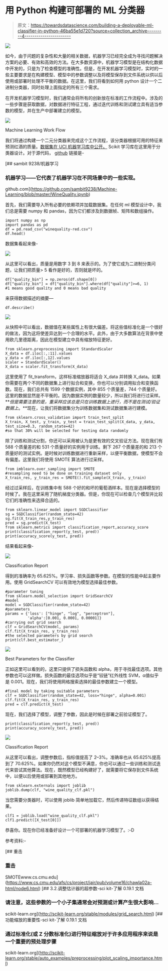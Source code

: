 # 用 Python 构建可部署的 ML 分类器

> 原文：<https://towardsdatascience.com/building-a-deployable-ml-classifier-in-python-46ba55e1d720?source=collection_archive---------4----------------------->

![](img/04ded412ced3c24ae1f323900de64976.png)

如今，由于问题的复杂性和大量的相关数据，机器学习已经完全成为寻找问题解决方案的必要、有效和高效的方法。在大多数资源中，机器学习模型是在结构化数据中开发的，只是为了检查模型的准确性。但是，在开发机器学习模型时，实时的一些主要要求是在构建模型、模型中的参数调整以及将模型保存到文件系统以供以后使用或部署时处理不平衡的数据。在这里，我们将看到如何用 python 设计一个二进制分类器，同时处理上面指定的所有三个需求。

在开发机器学习模型时，我们通常会将所有的创新放在标准的工作流程中。涉及的一些步骤是获取数据，对数据进行特征工程，通过迭代训练和测试建立具有适当参数的模型，并在生产中部署建立的模型。

![](img/9584a27a02b7b7f2314f887c6bb4c3e0.png)

Machine Learning Work Flow

我们将通过构建一个二元分类器来完成这个工作流程，该分类器根据可用的特征来预测红酒的质量。[数据集在 UCI 机器学习库中公开。](https://archive.ics.uci.edu/ml/datasets/wine+quality) Scikit 学习库在这里用于分类器设计。对于源代码， [github](https://github.com/sambit9238/Machine-Learning/blob/master/WineQuality.ipynb) 链接是-

[](https://github.com/sambit9238/Machine-Learning/blob/master/WineQuality.ipynb) [## sambit 9238/机器学习

### 机器学习——它代表了机器学习在不同场景中的一些实现。

github.com](https://github.com/sambit9238/Machine-Learning/blob/master/WineQuality.ipynb) 

首先，我们需要导入所有必要的依赖项并加载数据集。在任何 ml 模型设计中，我们总是需要 numpy 和 pandas，因为它们都涉及到数据帧、矩阵和数组操作。

```
import numpy as np
import pandas as pd
df = pd.read_csv("winequality-red.csv")
df.head()
```

数据集看起来像-

![](img/b55e8d15af8a63cf50977b40d237cb09.png)

从这里可以看出，质量是用数字 3 到 8 来表示的。为了使它成为二进制分类问题，让我们把质量> 5 看作是好的，否则就是坏的。

```
df["quality_bin"] = np.zeros(df.shape[0])
df["quality_bin"] = df["quality_bin"].where(df["quality"]>=6, 1)
#1 means good quality and 0 means bad quality
```

来获得数据描述的摘要—

```
df.describe()
```

![](img/d23c10070388dd6b4d8ee66bebd3204a.png)

从快照中可以看出，数据值在某些属性上有很大偏差。将这些值标准化是一个很好的做法，因为这将使差异达到一个合理的水平。此外，由于大多数算法在背景中使用欧几里德距离，因此在模型建立中具有缩放特征更好。

```
from sklearn.preprocessing import StandardScaler
X_data = df.iloc[:,:11].values
y_data = df.iloc[:,12].values
scaler = StandardScaler()
X_data = scaler.fit_transform(X_data)
```

这里使用了 fit_transform，这样标准缩放器将适合 X_data 并转换 X_data。如果你需要在两个不同的数据集上进行拟合和变换，你也可以分别调用拟合和变换函数。现在，我们总共有 1599 个数据实例，其中 855 个质量差，744 个质量好。这里的数据显然是不平衡的。因为数据实例的数量较少，所以我们将进行过采样。 ***但是需要注意的是，重采样应该总是只在训练数据上进行，而不是在测试/验证数据上*。**现在，让我们将数据集分为训练数据集和测试数据集进行建模。

```
from sklearn.cross_validation import train_test_split
X_train, X_test, y_train, y_test = train_test_split(X_data, y_data, test_size=0.3, random_state=42) 
#so that 30% will be selected for testing data randomly
```

除了训练和测试分割，你还可以采用被认为是更有效的交叉验证方法。现在我们有 588 个质量差的和 531 个质量好的实例用于训练。剩下 267 个质量差的和 213 个质量好的测试实例。是时候对训练数据进行重新采样，以便平衡数据，使模型不会有偏差。这里我们将使用 SMOTE 算法进行过采样。

```
from imblearn.over_sampling import SMOTE
#resampling need to be done on training dataset only
X_train_res, y_train_res = SMOTE().fit_sample(X_train, y_train)
```

经过过采样后，在训练集中有 588 个好的和坏的葡萄酒样本。现在是选择模型的时候了。我在这里采用了随机梯度分类器。但是，你现在可以检查几个模型并比较它们的准确性来选择合适的。

```
from sklearn.linear_model import SGDClassifier
sg = SGDClassifier(random_state=42)
sg.fit(X_train_res,y_train_res)
pred = sg.predict(X_test)
from sklearn.metrics import classification_report,accuracy_score
print(classification_report(y_test, pred))
print(accuracy_score(y_test, pred))
```

结果看起来像-

![](img/891ef9a063484ef4a19299acd8327288.png)

Classification Report

得到的准确率为 65.625%。学习率、损失函数等参数。在模型的性能中起主要作用。使用 GridSearchCV 可以有效地为模型选择最佳参数。

```
#parameter tuning 
from sklearn.model_selection import GridSearchCV
#model
model = SGDClassifier(random_state=42)
#parameters
params = {'loss': ["hinge", "log", "perceptron"],
          'alpha':[0.001, 0.0001, 0.00001]}
#carrying out grid search
clf = GridSearchCV(model, params)
clf.fit(X_train_res, y_train_res)
#the selected parameters by grid search
print(clf.best_estimator_)
```

![](img/9b8cea2243af95b9c7c1d9ec9d34af57.png)

Best Parameters for the Classifier

正如这里可以看到的，这里只提供了损失函数和 alpha，用于寻找最佳选项。其他参数也可以这样做。损失函数的最佳选项似乎是“铰链”红外线性 SVM，α值似乎是 0.001。现在，我们将使用网格搜索选择的最佳参数建立一个模型。

```
#final model by taking suitable parameters
clf = SGDClassifier(random_state=42, loss="hinge", alpha=0.001)
clf.fit(X_train_res, y_train_res)
pred = clf.predict(X_test)
```

现在，我们选择了模型，调整了参数，因此是时候在部署之前验证模型了。

```
print(classification_report(y_test, pred))
print(accuracy_score(y_test, pred))
```

![](img/82c505185613cc2a60de7783c2a8379e.png)

Classification Report

从这里可以看出，调整参数后，指标值提高了 2–3%。准确率也从 65.625%提高到了 70.625%。如果你仍然对这个模型不满意，你也可以通过一些训练和测试迭代来尝试其他算法。现在，既然模型已经构建好了，就需要将它保存到文件系统中，以便以后使用或部署到其他地方。

```
from sklearn.externals import joblib
joblib.dump(clf, "wine_quality_clf.pkl")
```

当您需要分类器时，可以使用 joblib 简单地加载它，然后传递特征数组以获得结果。

```
clf1 = joblib.load("wine_quality_clf.pkl")
clf1.predict([X_test[0]])
```

恭喜你。现在你已经准备好设计一个可部署的机器学习模型了。:-D

参考资料:-

[](https://www.cs.cmu.edu/afs/cs/project/jair/pub/volume16/chawla02a-html/node6.html) [## 重击

### 重击

SMOTEwww.cs.cmu.edu](https://www.cs.cmu.edu/afs/cs/project/jair/pub/volume16/chawla02a-html/node6.html) [](http://scikit-learn.org/stable/modules/grid_search.html) [## 3.2.调整估计器的超参数-sci kit-了解 0.19.1 文档

### 请注意，这些参数的一个小子集通常会对预测或计算产生很大影响…

scikit-learn.org](http://scikit-learn.org/stable/modules/grid_search.html) [](http://scikit-learn.org/stable/auto_examples/preprocessing/plot_scaling_importance.html) [## 功能缩放的重要性-sci kit-了解 0.19.1 文档

### 通过标准化(或 Z 分数标准化)进行特征缩放对于许多应用程序来说是一个重要的预处理步骤

scikit-learn.org](http://scikit-learn.org/stable/auto_examples/preprocessing/plot_scaling_importance.html)